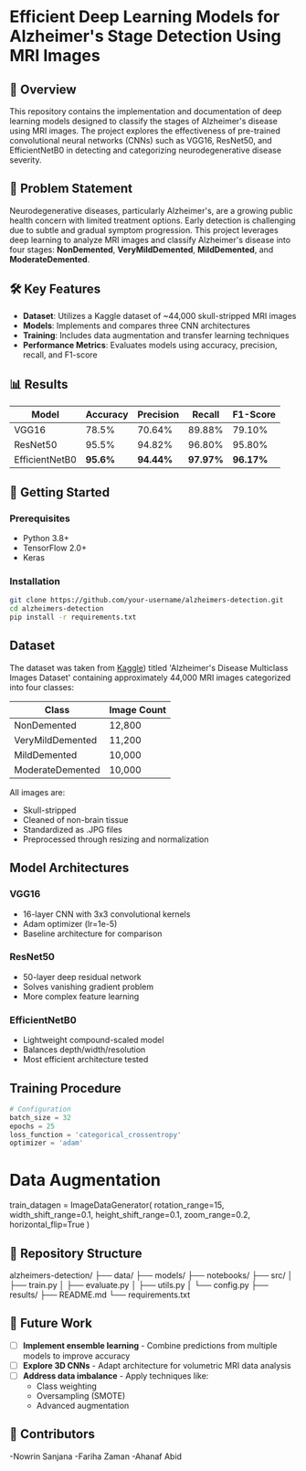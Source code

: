# Efficient Deep Learning Models for Alzheimer's Stage Detection Using MRI Images

## 📌 Overview
This repository contains the implementation and documentation of deep learning models designed to classify the stages of Alzheimer's disease using MRI images. The project explores the effectiveness of pre-trained convolutional neural networks (CNNs) such as VGG16, ResNet50, and EfficientNetB0 in detecting and categorizing neurodegenerative disease severity.

## 🧠 Problem Statement
Neurodegenerative diseases, particularly Alzheimer's, are a growing public health concern with limited treatment options. Early detection is challenging due to subtle and gradual symptom progression. This project leverages deep learning to analyze MRI images and classify Alzheimer's disease into four stages: **NonDemented**, **VeryMildDemented**, **MildDemented**, and **ModerateDemented**.

## 🛠️ Key Features
- **Dataset**: Utilizes a Kaggle dataset of ~44,000 skull-stripped MRI images
- **Models**: Implements and compares three CNN architectures
- **Training**: Includes data augmentation and transfer learning techniques
- **Performance Metrics**: Evaluates models using accuracy, precision, recall, and F1-score

## 📊 Results
| Model       | Accuracy | Precision | Recall | F1-Score |
|-------------|----------|-----------|--------|----------|
| VGG16       | 78.5%    | 70.64%    | 89.88% | 79.10%   |
| ResNet50    | 95.5%    | 94.82%    | 96.80% | 95.80%   |
| EfficientNetB0 | **95.6%** | **94.44%** | **97.97%** | **96.17%** |

## 🚀 Getting Started

### Prerequisites
- Python 3.8+
- TensorFlow 2.0+
- Keras

### Installation
```bash
git clone https://github.com/your-username/alzheimers-detection.git
cd alzheimers-detection
pip install -r requirements.txt
```

## Dataset
The dataset was taken from [Kaggle]([https://www.kaggle.com/datasets/tourist55/alzheimers-dataset-4-class-of-images](https://www.kaggle.com/datasets/tourist55/alzheimers-dataset-4-class-of-images))) titled 'Alzheimer's Disease Multiclass Images Dataset' containing approximately 44,000 MRI images categorized into four classes:

| Class              | Image Count |
|--------------------|-------------|
| NonDemented        | 12,800      |
| VeryMildDemented   | 11,200      |
| MildDemented       | 10,000      |
| ModerateDemented   | 10,000      |

All images are:
- Skull-stripped
- Cleaned of non-brain tissue
- Standardized as .JPG files
- Preprocessed through resizing and normalization

## Model Architectures
### VGG16
- 16-layer CNN with 3x3 convolutional kernels
- Adam optimizer (lr=1e-5)
- Baseline architecture for comparison

### ResNet50
- 50-layer deep residual network
- Solves vanishing gradient problem
- More complex feature learning

### EfficientNetB0
- Lightweight compound-scaled model
- Balances depth/width/resolution
- Most efficient architecture tested

## Training Procedure
```python
# Configuration
batch_size = 32
epochs = 25
loss_function = 'categorical_crossentropy'
optimizer = 'adam'
```

# Data Augmentation
train_datagen = ImageDataGenerator(
    rotation_range=15,
    width_shift_range=0.1,
    height_shift_range=0.1,
    zoom_range=0.2,
    horizontal_flip=True
)

## 📂 Repository Structure
alzheimers-detection/
├── data/
├── models/
├── notebooks/
├── src/
│   ├── train.py
│   ├── evaluate.py
│   ├── utils.py
│   └── config.py
├── results/
├── README.md
└── requirements.txt

## 🔮 Future Work
- [ ] **Implement ensemble learning** - Combine predictions from multiple models to improve accuracy
- [ ] **Explore 3D CNNs** - Adapt architecture for volumetric MRI data analysis
- [ ] **Address data imbalance** - Apply techniques like:
  - Class weighting
  - Oversampling (SMOTE)
  - Advanced augmentation

## 👥 Contributors
-Nowrin Sanjana
-Fariha Zaman
-Ahanaf Abid
